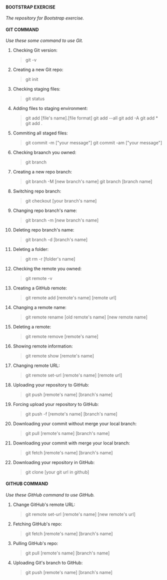 #### **BOOTSTRAP EXERCISE**
*The repository for Bootstrap exercise.*
#### **GIT COMMAND**
*Use these some command to use Git.*
1. Checking Git version:
    > git -v
2. Creating a new Git repo:
    > git init
3. Checking staging files:
    > git status
4. Adding files to staging environment:
    > git add [file's name].[file format]
    > git add --all
    > git add -A
    > git add *
    > git add .
5. Commiting all staged files:
    > git commit -m ["your message"]
    > git commit -am ["your message"]
6. Checking braanch you owned:	
    > git branch
7. Creating a new repo branch:
    > git branch -M [new branch's name]	
    > git branch [branch name]
8. Switching repo branch:
    > git checkout [your branch's name]
9. Changing repo branch's name:
    > git branch -m [new branch's name]
10. Deleting repo branch's name:
    > git branch -d [branch's name]
11. Deleting a folder:
    > git rm -r [folder's name]
12. Checking the remote you owned:
    > git remote -v
13. Creating a GitHub remote:
    > git remote add [remote's name] [remote url]
14. Changing a remote name:
    > git remote rename [old remote's name] [new remote name]
15. Deleting a remote:
    > git remote remove [remote's name]
16. Showing remote information:
    > git remote show [remote's name]
17. Changing remote URL:
    > git remote set-url [remote's name] [remote url]
18. Uploading your repository to GitHub:
    > git push [remote's name] [branch's name]
19. Forcing upload your repository to GitHub:
    > git push -f [remote's name] [branch's name]
20. Downloading your commit without merge your local branch:
    > git pull [remote's name] [branch's name]
21. Downloading your commit with merge your local branch:
    > git fetch [remote's name] [branch's name]
22. Downloading your repository in GitHub:
    > git clone [your git url in github]
#### **GITHUB COMMAND**
*Use these GitHub command to use GitHub.*
1.  Change GitHub's remote URL:
    > git remote set-url [remote's name] [new remote's url]
2.  Fetching GitHub's repo:
    > git fetch [remote's name] [branch's name]
3.  Pulling GitHub's repo:
    > git pull [remote's name] [branch's name]
4.  Uploading Git's branch to GitHub:
    > git push [remote's name] [branch's name]